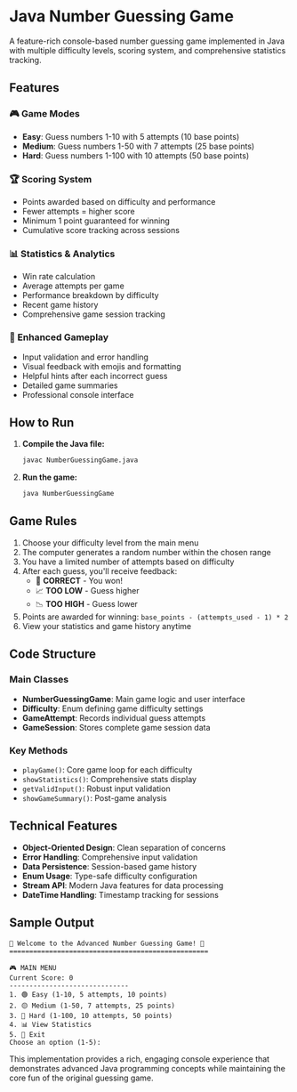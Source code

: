 # Java Number Guessing Game

A feature-rich console-based number guessing game implemented in Java with multiple difficulty levels, scoring system, and comprehensive statistics tracking.

## Features

### 🎮 Game Modes
- **Easy**: Guess numbers 1-10 with 5 attempts (10 base points)
- **Medium**: Guess numbers 1-50 with 7 attempts (25 base points)  
- **Hard**: Guess numbers 1-100 with 10 attempts (50 base points)

### 🏆 Scoring System
- Points awarded based on difficulty and performance
- Fewer attempts = higher score
- Minimum 1 point guaranteed for winning
- Cumulative score tracking across sessions

### 📊 Statistics & Analytics
- Win rate calculation
- Average attempts per game
- Performance breakdown by difficulty
- Recent game history
- Comprehensive game session tracking

### 🎯 Enhanced Gameplay
- Input validation and error handling
- Visual feedback with emojis and formatting
- Helpful hints after each incorrect guess
- Detailed game summaries
- Professional console interface

## How to Run

1. **Compile the Java file:**
   ```bash
   javac NumberGuessingGame.java
   ```

2. **Run the game:**
   ```bash
   java NumberGuessingGame
   ```

## Game Rules

1. Choose your difficulty level from the main menu
2. The computer generates a random number within the chosen range
3. You have a limited number of attempts based on difficulty
4. After each guess, you'll receive feedback:
   - 🎉 **CORRECT** - You won!
   - 📈 **TOO LOW** - Guess higher
   - 📉 **TOO HIGH** - Guess lower
5. Points are awarded for winning: `base_points - (attempts_used - 1) * 2`
6. View your statistics and game history anytime

## Code Structure

### Main Classes
- **NumberGuessingGame**: Main game logic and user interface
- **Difficulty**: Enum defining game difficulty settings
- **GameAttempt**: Records individual guess attempts
- **GameSession**: Stores complete game session data

### Key Methods
- `playGame()`: Core game loop for each difficulty
- `showStatistics()`: Comprehensive stats display
- `getValidInput()`: Robust input validation
- `showGameSummary()`: Post-game analysis

## Technical Features

- **Object-Oriented Design**: Clean separation of concerns
- **Error Handling**: Comprehensive input validation
- **Data Persistence**: Session-based game history
- **Enum Usage**: Type-safe difficulty configuration
- **Stream API**: Modern Java features for data processing
- **DateTime Handling**: Timestamp tracking for sessions

## Sample Output

```
🎯 Welcome to the Advanced Number Guessing Game! 🎯
==================================================

🎮 MAIN MENU
Current Score: 0
------------------------------
1. 🟢 Easy (1-10, 5 attempts, 10 points)
2. 🟡 Medium (1-50, 7 attempts, 25 points)
3. 🔴 Hard (1-100, 10 attempts, 50 points)
4. 📊 View Statistics
5. 🚪 Exit
Choose an option (1-5): 
```

This implementation provides a rich, engaging console experience that demonstrates advanced Java programming concepts while maintaining the core fun of the original guessing game.